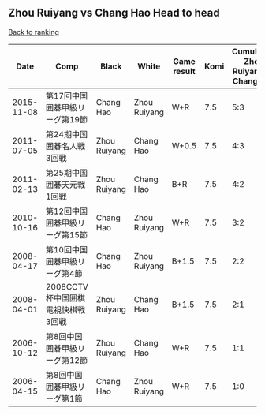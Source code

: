 ## Zhou Ruiyang vs Chang Hao Head to head

[Back to ranking](../../index.md)




| **Date** | **Comp** | **Black** | **White** | **Game result** | **Komi** | **Cumulative Zhou Ruiyang vs Chang Hao** | **Zhou Ruiyang streak** | **Chang Hao streak** | 
| --- | --- | --- | --- | --- | --- | --- | --- | --- |
| 2015-11-08 | 第17回中国囲碁甲級リーグ第19節 | Chang Hao | Zhou Ruiyang | W+R | 7.5 | 5:3 | 1 | 0 | 
| 2011-07-05 | 第24期中国囲碁名人戦3回戦 | Zhou Ruiyang | Chang Hao | W+0.5 | 7.5 | 4:3 | 0 | 1 | 
| 2011-02-13 | 第25期中国囲碁天元戦1回戦 | Zhou Ruiyang | Chang Hao | B+R | 7.5 | 4:2 | 2 | 0 | 
| 2010-10-16 | 第12回中国囲碁甲級リーグ第15節 | Chang Hao | Zhou Ruiyang | W+R | 7.5 | 3:2 | 1 | 0 | 
| 2008-04-17 | 第10回中国囲碁甲級リーグ第4節 | Chang Hao | Zhou Ruiyang | B+1.5 | 7.5 | 2:2 | 0 | 1 | 
| 2008-04-01 | 2008CCTV杯中国囲棋電視快棋戦3回戦 | Zhou Ruiyang | Chang Hao | B+1.5 | 7.5 | 2:1 | 1 | 0 | 
| 2006-10-12 | 第8回中国囲碁甲級リーグ第12節 | Zhou Ruiyang | Chang Hao | W+R | 7.5 | 1:1 | 0 | 1 | 
| 2006-04-15 | 第8回中国囲碁甲級リーグ第1節 | Chang Hao | Zhou Ruiyang | W+R | 7.5 | 1:0 | 1 | 0 |




